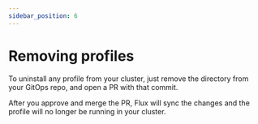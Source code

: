 ```yaml
---
sidebar_position: 6
---
```


# Removing profiles

To uninstall any profile from your cluster, just remove the directory from your
GitOps repo, and open a PR with that commit.

After you approve and merge the PR, Flux will sync the changes and the profile will
no longer be running in your cluster.
